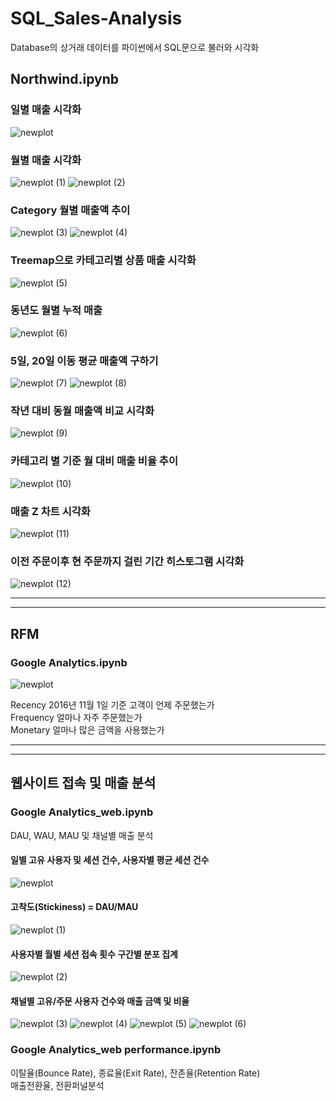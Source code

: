 # SQL_Sales-Analysis
Database의 상거래 데이터를 파이썬에서 SQL문으로 불러와 시각화
## Northwind.ipynb
### 일별 매출 시각화
![newplot](https://user-images.githubusercontent.com/24906028/179972430-4188f99e-dc31-4cf7-89be-5599c13fb2eb.png)
### 월별 매출 시각화
![newplot (1)](https://user-images.githubusercontent.com/24906028/179972455-04f9b739-4eb5-4033-8d01-fe647ffc3f3b.png)
![newplot (2)](https://user-images.githubusercontent.com/24906028/179972507-289cb50d-0e93-46fc-b403-d4a7f5ced446.png)
### Category 월별 매출액 추이
![newplot (3)](https://user-images.githubusercontent.com/24906028/179972545-65f12a33-e9ae-4e96-9d85-86a36f479be7.png)
![newplot (4)](https://user-images.githubusercontent.com/24906028/179972616-e8eaf523-b711-4e0c-b770-1b20be1bf53a.png)
### Treemap으로 카테고리별 상품 매출 시각화
![newplot (5)](https://user-images.githubusercontent.com/24906028/179972657-2d5e2ad7-e16d-419a-95cb-6b858dccf384.png)
### 동년도 월별 누적 매출
![newplot (6)](https://user-images.githubusercontent.com/24906028/179972708-a69b730b-b7bf-4d86-905c-efa6a8d2d5ec.png)
### 5일, 20일 이동 평균 매출액 구하기
![newplot (7)](https://user-images.githubusercontent.com/24906028/179972834-c3d0293d-8597-465a-add3-ee1a28499a47.png)
![newplot (8)](https://user-images.githubusercontent.com/24906028/179972997-bf0a577c-0c4e-46b4-a4e8-f60c0f98da6e.png)
### 작년 대비 동월 매출액 비교 시각화
![newplot (9)](https://user-images.githubusercontent.com/24906028/179973052-87cbe441-2911-46ec-8baa-446212e782e0.png)
### 카테고리 별 기준 월 대비 매출 비율 추이
![newplot (10)](https://user-images.githubusercontent.com/24906028/179973570-8043d092-4d7b-4b2d-8211-800d70478dcb.png)
### 매출 Z 차트 시각화
![newplot (11)](https://user-images.githubusercontent.com/24906028/179973653-58b6e064-87ae-4ea6-a9ab-1588a8a7375a.png)
### 이전 주문이후 현 주문까지 걸린 기간 히스토그램 시각화
![newplot (12)](https://user-images.githubusercontent.com/24906028/179973663-02722863-86d5-4d59-9bc0-963c675d63f4.png)

-----
-----
## RFM
### Google Analytics.ipynb
![newplot](https://user-images.githubusercontent.com/24906028/179987332-d41cf1f9-5c4f-41b5-9c58-aa3d76b05df3.png)  

Recency 2016년 11월 1일 기준 고객이 언제 주문했는가  
Frequency 얼마나 자주 주문했는가  
Monetary 얼마나 많은 금액을 사용했는가  

-----
-----
## 웹사이트 접속 및 매출 분석
### Google Analytics_web.ipynb
DAU, WAU, MAU 및 채널별 매출 분석  
#### 일별 고유 사용자 및 세션 건수, 사용자별 평균 세션 건수
![newplot](https://user-images.githubusercontent.com/24906028/182039187-fc0ea983-95af-461a-9d84-21f7d1cd1c26.png)
#### 고착도(Stickiness) = DAU/MAU
![newplot (1)](https://user-images.githubusercontent.com/24906028/182039217-97faca70-2974-4850-affc-aa036427e3b1.png)
#### 사용자별 월별 세션 접속 횟수 구간별 분포 집계
![newplot (2)](https://user-images.githubusercontent.com/24906028/182039226-2df41567-4133-449b-aff5-dd34ce3513b3.png)
#### 채널별 고유/주문 사용자 건수와 매출 금액 및 비율
![newplot (3)](https://user-images.githubusercontent.com/24906028/182039232-b6bc34f4-0281-4a96-8059-d0d731287cae.png)
![newplot (4)](https://user-images.githubusercontent.com/24906028/182039249-cc881b87-b071-4f8e-b7cb-c02b95ab7b7a.png)
![newplot (5)](https://user-images.githubusercontent.com/24906028/182039251-b962ac8d-fed5-41b1-a570-a2dc3dc0d491.png)
![newplot (6)](https://user-images.githubusercontent.com/24906028/182039255-718fe6d4-06da-47a3-bdf2-1cae626600de.png)

### Google Analytics_web performance.ipynb
이탈율(Bounce Rate), 종료율(Exit Rate), 잔존율(Retention Rate)  
매출전환율, 전환퍼널분석


